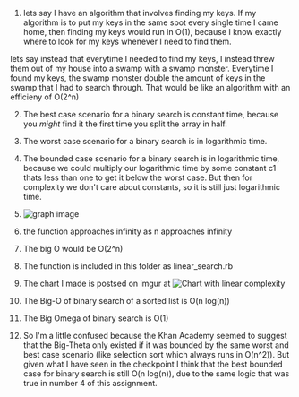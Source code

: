 1) lets say I have an algorithm that involves finding my keys. If my algorithm is to put my keys in the same spot every single time I came home, then finding my keys would run in O(1), because I know exactly where to look for my keys whenever I need to find them.

lets say instead that everytime I needed to find my keys, I instead threw them out of my house into a swamp with a swamp monster. Everytime I found my keys, the swamp monster double the amount of keys in the swamp that I had to search through. That would be like an algorithm with an efficieny of O(2^n)


2) The best case scenario for a binary search is constant time, because you _might_ find it the first time you split the array in half.

3) The worst case scenario for a binary search is in logarithmic time.

4) The bounded case scenario for a binary search is in logarithmic time, because we could multiply our logarithmic time by some constant c1 thats less than one to get it below the worst case. But then for complexity we don't care about constants, so it is still just logarithmic time.

5) ![graph image](https://i.imgur.com/2yvrfun.png)


6) the function approaches infinity as n approaches infinity

7) The big O would be O(2^n)

8) The function is included in this folder as linear_search.rb

9) The chart I made is postsed on imgur at ![Chart with linear complexity](https://i.imgur.com/zUZfzrY.png)

10) The Big-O of binary search of a sorted list is O(n log(n))

11) The Big Omega of binary search is O(1)

12) So I'm a little confused because the Khan Academy seemed to suggest that the Big-Theta only existed if it was bounded by the same worst and best case scenario (like selection sort which always runs in O(n^2)). But given what I have seen in the checkpoint I think that the best bounded case for binary search is still O(n log(n)), due to the same logic that was true in number 4 of this assignment.